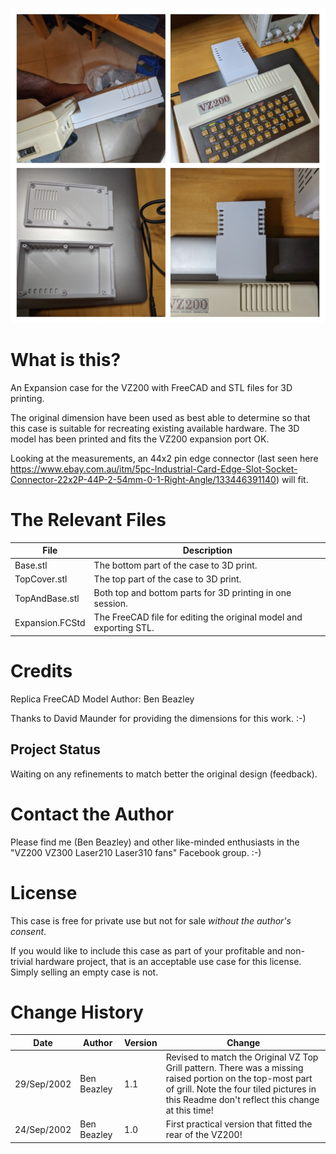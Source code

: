 
![VZ200/300 Expansion Case](VZ200-Case-COLLAGE.jpg)

# What is this?

An Expansion case for the VZ200 with FreeCAD and STL files for 3D printing.

The original dimension have been used as best able to determine so that this case is suitable for recreating existing available hardware. The 3D model has been printed and fits the VZ200 expansion port OK.

Looking at the measurements, an 44x2 pin edge connector (last seen here https://www.ebay.com.au/itm/5pc-Industrial-Card-Edge-Slot-Socket-Connector-22x2P-44P-2-54mm-0-1-Right-Angle/133446391140) will fit.

# The Relevant Files

|File|Description|
|----|-----------|
|Base.stl|The bottom part of the case to 3D print.|
|TopCover.stl|The top part of the case to 3D print.|
|TopAndBase.stl|Both top and bottom parts for 3D printing in one session.|
|Expansion.FCStd|The FreeCAD file for editing the original model and exporting STL.|

# Credits

Replica FreeCAD Model Author: Ben Beazley

Thanks to David Maunder for providing the dimensions for this work. :-)

## Project Status

Waiting on any refinements to match better the original design (feedback).

# Contact the Author

Please find me (Ben Beazley) and other like-minded enthusiasts in the "VZ200 VZ300 Laser210 Laser310 fans" Facebook group. :-)

# License

This case is free for private use but not for sale *without the author's consent*.

If you would like to include this case as part of your profitable and non-trivial hardware project, that is an acceptable use case for this license. Simply selling an empty case is not.

# Change History

|Date|Author|Version|Change|
|----|------|-------|------|
|29/Sep/2002|Ben Beazley|1.1|Revised to match the Original VZ Top Grill pattern. There was a missing raised portion on the top-most part of grill. Note the four tiled pictures in this Readme don't reflect this change at this time!|
|24/Sep/2002|Ben Beazley|1.0|First practical version that fitted the rear of the VZ200!|
